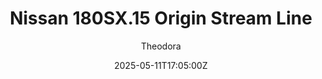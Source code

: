 ---
title: "Nissan 180SX.15 Origin Stream Line"
meta_title: ""
description: "Nissan 180SX.15 Origin Stream Line 1996 by ovr for Assetto Corsa, ready to race!"
date: 2025-05-11T17:05:00Z
thumb: UZX6cAn
mainimage: MhIrUAl
categories: ["Car"]
author: "Theodora"
tags: ["Nissan", "Sports car", "JDM", "Road", "1996", "ovr", "Japan"]
draft: false
link: https://modsfire.com/3aJR7wAhuc9H3OU
zipsize: 92 MB
manu: Nissan
country: Japan
year: 1996
class: Sports car
drivetrain: RWD
engine: 2.0L I4
power: "383 hp"
torque: "480"
mass: "1170"
speed: "236"
accel: "6.5 seconds"
gb: 5-speed
creator: ovr
version: "1.0"
csp: "0.2.6"
carname: "Nissan 180SX"
folder: "ovr_180sx_s15_streamline"
livery: "1 color"
r2r: 0
host: ModsFire
---